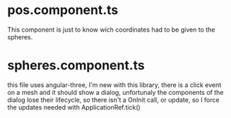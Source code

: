 # pos.component.ts
This component is just to know wich coordinates had to be given to the spheres.

# spheres.component.ts
this file uses angular-three, I'm new with this library, there is a click event on a mesh and it should show a dialog, unfortunaly the components of the dialog lose their lifecycle, so there isn't a OnInit call, or update, so I force the updates needed with ApplicationRef.tick()